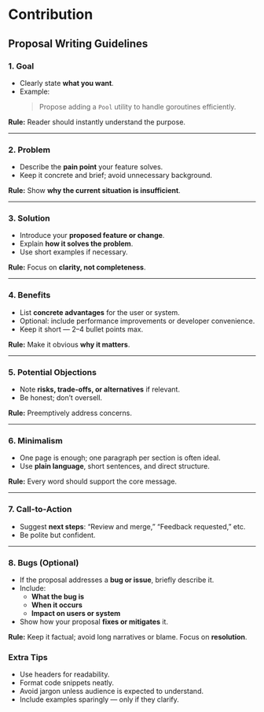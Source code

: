 # Contribution

## Proposal Writing Guidelines

### 1. Goal
- Clearly state **what you want**.
- Example:  
  > Propose adding a `Pool` utility to handle goroutines efficiently.

**Rule:** Reader should instantly understand the purpose.

---

### 2. Problem
- Describe the **pain point** your feature solves.
- Keep it concrete and brief; avoid unnecessary background.

**Rule:** Show **why the current situation is insufficient**.

---

### 3. Solution
- Introduce your **proposed feature or change**.
- Explain **how it solves the problem**.
- Use short examples if necessary.

**Rule:** Focus on **clarity, not completeness**.

---

### 4. Benefits
- List **concrete advantages** for the user or system.
- Optional: include performance improvements or developer convenience.
- Keep it short — 2–4 bullet points max.

**Rule:** Make it obvious **why it matters**.

---

### 5. Potential Objections
- Note **risks, trade-offs, or alternatives** if relevant.
- Be honest; don’t oversell.

**Rule:** Preemptively address concerns.

---

### 6. Minimalism
- One page is enough; one paragraph per section is often ideal.
- Use **plain language**, short sentences, and direct structure.

**Rule:** Every word should support the core message.

---

### 7. Call-to-Action
- Suggest **next steps**: “Review and merge,” “Feedback requested,” etc.
- Be polite but confident.

---

### 8. Bugs (Optional)
- If the proposal addresses a **bug or issue**, briefly describe it.
- Include:
  - **What the bug is**
  - **When it occurs**
  - **Impact on users or system**
- Show how your proposal **fixes or mitigates** it.

**Rule:** Keep it factual; avoid long narratives or blame. Focus on **resolution**.

### Extra Tips
- Use headers for readability.
- Format code snippets neatly.
- Avoid jargon unless audience is expected to understand.
- Include examples sparingly — only if they clarify.

